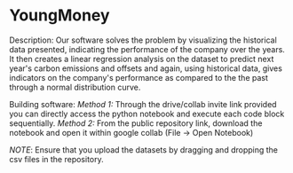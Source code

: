 # YoungMoney

Description:
Our software solves the problem by visualizing the historical data presented, indicating the performance of the company over the years. It then creates a linear regression analysis on the dataset to predict next year's carbon emissions and offsets and again, using historical data, gives indicators on the company's performance as compared to the the past through a normal distribution curve.

Building software:
*Method 1:* Through the drive/collab invite link provided you can directly access the python notebook and execute each code block sequentially.
*Method 2:* From the public repository link, download the notebook and open it within google collab (File -> Open Notebook)

_NOTE_: Ensure that you upload the datasets by dragging and dropping the csv files in the repository.

